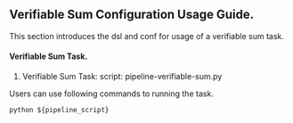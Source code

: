 ## Verifiable Sum Configuration Usage Guide.

This section introduces the dsl and conf for usage of a verifiable sum task.

#### Verifiable Sum Task.

1. Verifiable Sum Task:
    script: pipeline-verifiable-sum.py

Users can use following commands to running the task.

    python ${pipeline_script}
  
